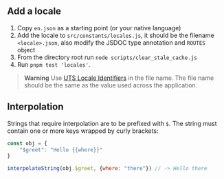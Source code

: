 ## Add a locale

1. Copy `en.json` as a starting point (or your native language)
2. Add the locale to `src/constants/locales.js`, it should be the filename `<locale>.json`, also modify the JSDOC type annotation and `ROUTES` object
3. From the directory root run `node scripts/clear_stale_cache.js`
4. Run `pnpm test 'locales'`.

> **Warning**
> Use [UTS Locale Identifiers](https://www.unicode.org/reports/tr35/tr35-59/tr35.html#Identifiers) in the file name.
> The file name should be the same as the value used across the application.

## Interpolation

Strings that require interpolation are to be prefixed with `$`. The string must contain one or more keys wrapped by curly brackets:

```js
const obj = {
    "$greet": "Hello {{where}}"
}

interpolateString(obj.$greet, {where: "there"}) // -> Hello there
```